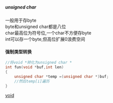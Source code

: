 ##### unsigned char
一般用于存byte  
byte和unsigned char都是八位  
char最高位为符号位,一个char不方便存byte  
int可以存一个byte,但高位扩展0浪费空间  

#### 强制类型转换
```c
//将void *转化为unsigned char *
int fun(void *buf,int len)
{
    unsigned char *temp =(unsigned char *)buf;
    //然后temp[i]遍历     
}
```
[void](函数####连续非字符空间传递)